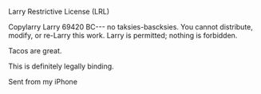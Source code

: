 Larry Restrictive License (LRL)

Copylarry Larry 69420 BC--- no taksies-bascksies.
You cannot distribute, modify, or re-Larry this work.
Larry is permitted; nothing is forbidden.

Tacos are great.

This is definitely legally binding.

Sent from my iPhone
